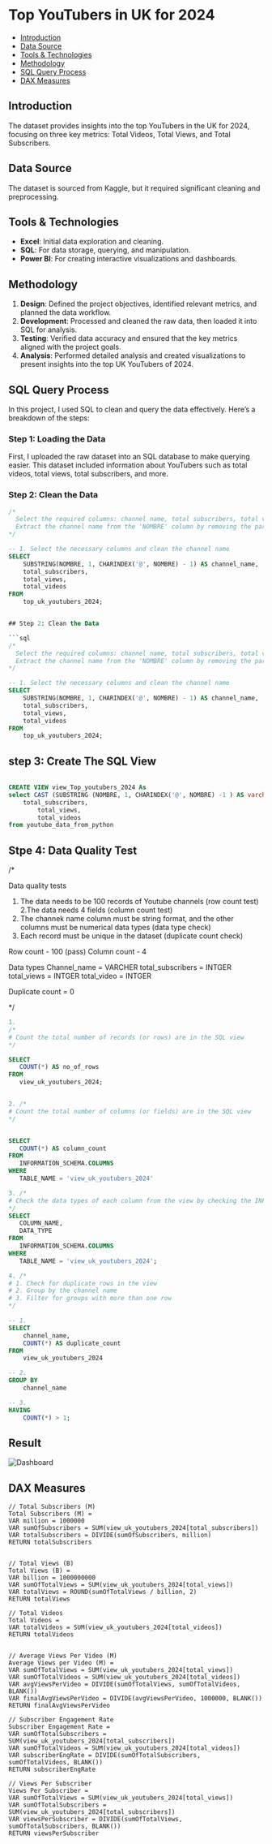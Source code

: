 # Top YouTubers in UK for 2024

- [Introduction](#introduction)
- [Data Source](#data-source)
- [Tools & Technologies](#tools--technologies)
- [Methodology](#methodology)
- [SQL Query Process](#sql-query-process)
- [DAX Measures](#dax-measures)

## Introduction
The dataset provides insights into the top YouTubers in the UK for 2024, focusing on three key metrics: Total Videos, Total Views, and Total Subscribers.

## Data Source
The dataset is sourced from Kaggle, but it required significant cleaning and preprocessing.

## Tools & Technologies
- **Excel**: Initial data exploration and cleaning.
- **SQL**: For data storage, querying, and manipulation.
- **Power BI**: For creating interactive visualizations and dashboards.

## Methodology
1. **Design**: Defined the project objectives, identified relevant metrics, and planned the data workflow.
2. **Development**: Processed and cleaned the raw data, then loaded it into SQL for analysis.
3. **Testing**: Verified data accuracy and ensured that the key metrics aligned with the project goals.
4. **Analysis**: Performed detailed analysis and created visualizations to present insights into the top UK YouTubers of 2024.

## SQL Query Process

In this project, I used SQL to clean and query the data effectively. Here’s a breakdown of the steps:

### Step 1: Loading the Data
First, I uploaded the raw dataset into an SQL database to make querying easier. This dataset included information about YouTubers such as total videos, total views, total subscribers, and more.

### Step 2: Clean the Data

```sql
/*
  Select the required columns: channel name, total subscribers, total views, and total videos.
  Extract the channel name from the 'NOMBRE' column by removing the part after the '@' symbol.
*/

-- 1. Select the necessary columns and clean the channel name
SELECT
    SUBSTRING(NOMBRE, 1, CHARINDEX('@', NOMBRE) - 1) AS channel_name,  -- Extract channel name before '@'
    total_subscribers,
    total_views,
    total_videos
FROM
    top_uk_youtubers_2024;


## Step 2: Clean the Data

```sql
/*
  Select the required columns: channel name, total subscribers, total views, and total videos.
  Extract the channel name from the 'NOMBRE' column by removing the part after the '@' symbol.
*/

-- 1. Select the necessary columns and clean the channel name
SELECT
    SUBSTRING(NOMBRE, 1, CHARINDEX('@', NOMBRE) - 1) AS channel_name,  -- Extract channel name before '@'
    total_subscribers,
    total_views,
    total_videos
FROM
    top_uk_youtubers_2024;

```
## step 3: Create The SQL View
```sql
  
CREATE VIEW view_Top_youtubers_2024 As
select CAST (SUBSTRING (NOMBRE, 1, CHARINDEX('@', NOMBRE) -1 ) AS varchar(100)) as channel_name,
    total_subscribers,
		total_views,
		total_videos
from youtube_data_from_python
```
## Stpe 4: Data Quality Test 
  /* 
    
 Data quality tests
 1. The data needs to be 100 records of Youtube channels (row count test)
 2.The data needs 4 fields (column count test)
 3. The channek name column must be string format, and the other columns must be numerical data types (data type check)
 4. Each record must be unique in the dataset (duplicate count check)

 Row count - 100 (pass)
 Column count - 4

 Data types 
 Channel_name = VARCHER
 total_subscribers = INTGER
 total_views = INTGER
 total_video = INTGER

 Duplicate count = 0

 */
 ```sql
1. 
/*
# Count the total number of records (or rows) are in the SQL view
*/

SELECT
    COUNT(*) AS no_of_rows
FROM
    view_uk_youtubers_2024;
```
 ```sql

2. /*
# Count the total number of columns (or fields) are in the SQL view
*/


SELECT
    COUNT(*) AS column_count
FROM
    INFORMATION_SCHEMA.COLUMNS
WHERE
    TABLE_NAME = 'view_uk_youtubers_2024'
```
 ```sql
3. /*
# Check the data types of each column from the view by checking the INFORMATION SCHEMA view
*/
SELECT
    COLUMN_NAME,
    DATA_TYPE
FROM
    INFORMATION_SCHEMA.COLUMNS
WHERE
    TABLE_NAME = 'view_uk_youtubers_2024';
```

```sql
4. /*
# 1. Check for duplicate rows in the view
# 2. Group by the channel name
# 3. Filter for groups with more than one row
*/

-- 1.
SELECT
    channel_name,
    COUNT(*) AS duplicate_count
FROM
    view_uk_youtubers_2024

-- 2.
GROUP BY
    channel_name

-- 3.
HAVING
    COUNT(*) > 1;
```
## Result 
![Dashboard](assests/images/Dashboard.png)
## DAX Measures

```dax
// Total Subscribers (M)
Total Subscribers (M) = 
VAR million = 1000000
VAR sumOfSubscribers = SUM(view_uk_youtubers_2024[total_subscribers])
VAR totalSubscribers = DIVIDE(sumOfSubscribers, million)
RETURN totalSubscribers
```
```dax

// Total Views (B)
Total Views (B) = 
VAR billion = 1000000000
VAR sumOfTotalViews = SUM(view_uk_youtubers_2024[total_views])
VAR totalViews = ROUND(sumOfTotalViews / billion, 2)
RETURN totalViews
```
```dax
// Total Videos
Total Videos = 
VAR totalVideos = SUM(view_uk_youtubers_2024[total_videos])
RETURN totalVideos
```
```dax

// Average Views Per Video (M)
Average Views per Video (M) = 
VAR sumOfTotalViews = SUM(view_uk_youtubers_2024[total_views])
VAR sumOfTotalVideos = SUM(view_uk_youtubers_2024[total_videos])
VAR avgViewsPerVideo = DIVIDE(sumOfTotalViews, sumOfTotalVideos, BLANK())
VAR finalAvgViewsPerVideo = DIVIDE(avgViewsPerVideo, 1000000, BLANK())
RETURN finalAvgViewsPerVideo
```
```dax
// Subscriber Engagement Rate
Subscriber Engagement Rate = 
VAR sumOfTotalSubscribers = SUM(view_uk_youtubers_2024[total_subscribers])
VAR sumOfTotalVideos = SUM(view_uk_youtubers_2024[total_videos])
VAR subscriberEngRate = DIVIDE(sumOfTotalSubscribers, sumOfTotalVideos, BLANK())
RETURN subscriberEngRate 
```
```dax
// Views Per Subscriber
Views Per Subscriber = 
VAR sumOfTotalViews = SUM(view_uk_youtubers_2024[total_views])
VAR sumOfTotalSubscribers = SUM(view_uk_youtubers_2024[total_subscribers])
VAR viewsPerSubscriber = DIVIDE(sumOfTotalViews, sumOfTotalSubscribers, BLANK())
RETURN viewsPerSubscriber
```

